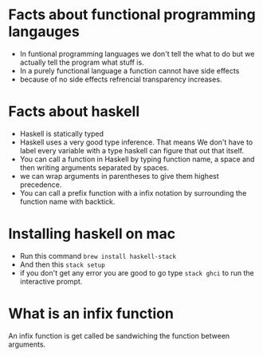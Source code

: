 Facts about functional programming langauges
===

* In funtional programming languages we don't tell the what to do but we actually tell the program what stuff is.
* In a purely functional language a function cannot have side effects
* because of no side effects refrencial transparency increases.

Facts about haskell
===

* Haskell is statically typed
* Haskell uses a very good type inference. That means We don't have to label every variable with a type haskell can figure that out that itself.
* You can call a function in Haskell by typing function name, a space and then writing arguments separated by spaces.
* we can wrap arguments in parentheses to give them highest precedence.
* You can call a prefix function with a infix notation by surrounding the function name with backtick.

Installing haskell on mac
===

* Run this command `brew install haskell-stack`
* And then this `stack setup`
* if you don't get any error you are good to go type `stack ghci` to run the interactive prompt.

What is an infix function
===

An infix function is get called be sandwiching the function between arguments. 
